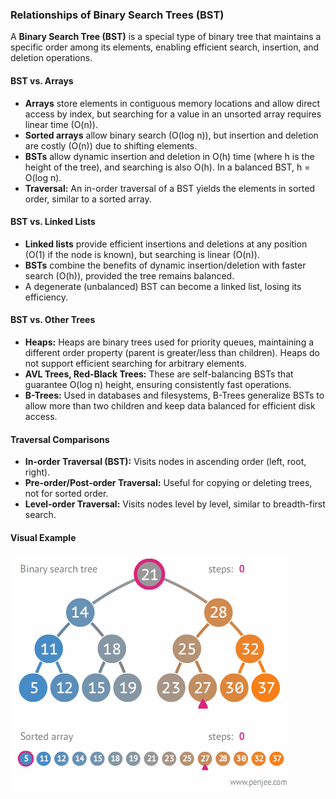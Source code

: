 ### Relationships of Binary Search Trees (BST)

A **Binary Search Tree (BST)** is a special type of binary tree that maintains a specific order among its elements, enabling efficient search, insertion, and deletion operations.

#### BST vs. Arrays

- **Arrays** store elements in contiguous memory locations and allow direct access by index, but searching for a value in an unsorted array requires linear time (O(n)).
- **Sorted arrays** allow binary search (O(log n)), but insertion and deletion are costly (O(n)) due to shifting elements.
- **BSTs** allow dynamic insertion and deletion in O(h) time (where h is the height of the tree), and searching is also O(h). In a balanced BST, h = O(log n).
- **Traversal:** An in-order traversal of a BST yields the elements in sorted order, similar to a sorted array.

#### BST vs. Linked Lists

- **Linked lists** provide efficient insertions and deletions at any position (O(1) if the node is known), but searching is linear (O(n)).
- **BSTs** combine the benefits of dynamic insertion/deletion with faster search (O(h)), provided the tree remains balanced.
- A degenerate (unbalanced) BST can become a linked list, losing its efficiency.

#### BST vs. Other Trees

- **Heaps:** Heaps are binary trees used for priority queues, maintaining a different order property (parent is greater/less than children). Heaps do not support efficient searching for arbitrary elements.
- **AVL Trees, Red-Black Trees:** These are self-balancing BSTs that guarantee O(log n) height, ensuring consistently fast operations.
- **B-Trees:** Used in databases and filesystems, B-Trees generalize BSTs to allow more than two children and keep data balanced for efficient disk access.

#### Traversal Comparisons

- **In-order Traversal (BST):** Visits nodes in ascending order (left, root, right).
- **Pre-order/Post-order Traversal:** Useful for copying or deleting trees, not for sorted order.
- **Level-order Traversal:** Visits nodes level by level, similar to breadth-first search.

#### Visual Example

<img src="images/Binary_search_tree_example.gif" alt="BST Example" />
